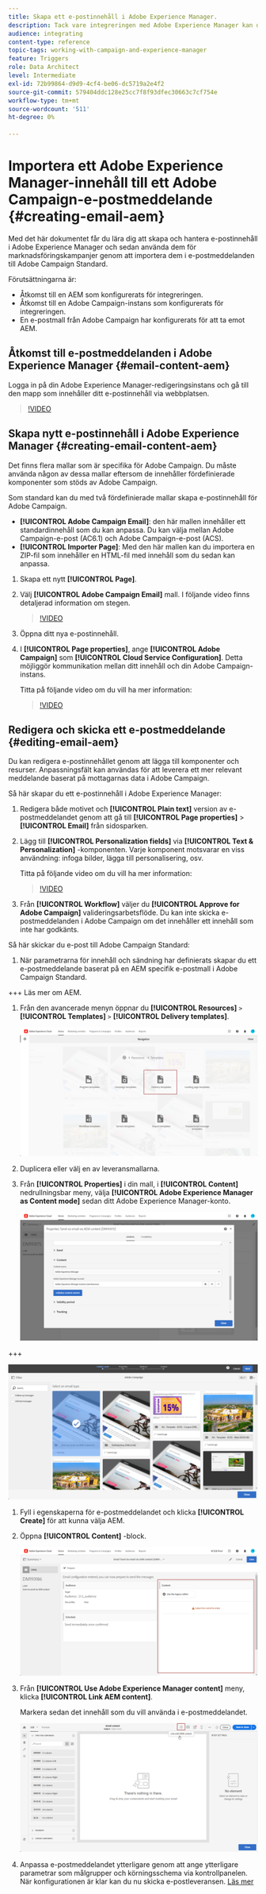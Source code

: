 ```yaml
---
title: Skapa ett e-postinnehåll i Adobe Experience Manager.
description: Tack vare integreringen med Adobe Experience Manager kan du skapa innehåll direkt i AEM och använda det senare i Adobe Campaign.
audience: integrating
content-type: reference
topic-tags: working-with-campaign-and-experience-manager
feature: Triggers
role: Data Architect
level: Intermediate
exl-id: 72b99864-d9d9-4cf4-be06-dc5719a2e4f2
source-git-commit: 579404ddc128e25cc7f8f93dfec30663c7cf754e
workflow-type: tm+mt
source-wordcount: '511'
ht-degree: 0%

---
```


# Importera ett Adobe Experience Manager-innehåll till ett Adobe Campaign-e-postmeddelande {#creating-email-aem}

Med det här dokumentet får du lära dig att skapa och hantera e-postinnehåll i Adobe Experience Manager och sedan använda dem för marknadsföringskampanjer genom att importera dem i e-postmeddelanden till Adobe Campaign Standard.

Förutsättningarna är:

* Åtkomst till en AEM som konfigurerats för integreringen.
* Åtkomst till en Adobe Campaign-instans som konfigurerats för integreringen.
* En e-postmall från Adobe Campaign har konfigurerats för att ta emot AEM.

## Åtkomst till e-postmeddelanden i Adobe Experience Manager {#email-content-aem}

Logga in på din Adobe Experience Manager-redigeringsinstans och gå till den mapp som innehåller ditt e-postinnehåll via webbplatsen.

>[!VIDEO](https://video.tv.adobe.com/v/29996)

## Skapa nytt e-postinnehåll i Adobe Experience Manager {#creating-email-content-aem}

Det finns flera mallar som är specifika för Adobe Campaign. Du måste använda någon av dessa mallar eftersom de innehåller fördefinierade komponenter som stöds av Adobe Campaign.

Som standard kan du med två fördefinierade mallar skapa e-postinnehåll för Adobe Campaign.

* **[!UICONTROL Adobe Campaign Email]**: den här mallen innehåller ett standardinnehåll som du kan anpassa. Du kan välja mellan Adobe Campaign-e-post (AC6.1) och Adobe Campaign-e-post (ACS).
* **[!UICONTROL Importer Page]**: Med den här mallen kan du importera en ZIP-fil som innehåller en HTML-fil med innehåll som du sedan kan anpassa.

1. Skapa ett nytt **[!UICONTROL Page]**.

1. Välj **[!UICONTROL Adobe Campaign Email]** mall. I följande video finns detaljerad information om stegen.

   >[!VIDEO](https://video.tv.adobe.com/v/29997)

1. Öppna ditt nya e-postinnehåll.

1. I **[!UICONTROL Page properties]**, ange **[!UICONTROL Adobe Campaign]** som **[!UICONTROL Cloud Service Configuration]**. Detta möjliggör kommunikation mellan ditt innehåll och din Adobe Campaign-instans.

   Titta på följande video om du vill ha mer information:

   >[!VIDEO](https://video.tv.adobe.com/v/29999)

## Redigera och skicka ett e-postmeddelande {#editing-email-aem}

Du kan redigera e-postinnehållet genom att lägga till komponenter och resurser. Anpassningsfält kan användas för att leverera ett mer relevant meddelande baserat på mottagarnas data i Adobe Campaign.

Så här skapar du ett e-postinnehåll i Adobe Experience Manager:

1. Redigera både motivet och **[!UICONTROL Plain text]** version av e-postmeddelandet genom att gå till **[!UICONTROL Page properties]** > **[!UICONTROL Email]** från sidosparken.

1. Lägg till **[!UICONTROL Personalization fields]** via **[!UICONTROL Text & Personalization]** -komponenten. Varje komponent motsvarar en viss användning: infoga bilder, lägga till personalisering, osv.

   Titta på följande video om du vill ha mer information:

   >[!VIDEO](https://video.tv.adobe.com/v/29998)

1. Från **[!UICONTROL Workflow]** väljer du **[!UICONTROL Approve for Adobe Campaign]** valideringsarbetsflöde. Du kan inte skicka e-postmeddelanden i Adobe Campaign om det innehåller ett innehåll som inte har godkänts.

Så här skickar du e-post till Adobe Campaign Standard:

1. När parametrarna för innehåll och sändning har definierats skapar du ett e-postmeddelande baserat på en AEM specifik e-postmall i Adobe Campaign Standard.

+++ Läs mer om AEM.

   1. Från den avancerade menyn öppnar du **[!UICONTROL Resources]** `>` **[!UICONTROL Templates]** `>` **[!UICONTROL Delivery templates]**.

      ![](assets/aem_templates_1.png)

   1. Duplicera eller välj en av leveransmallarna.

   1. Från **[!UICONTROL Properties]** i din mall, i **[!UICONTROL Content]** nedrullningsbar meny, välja **[!UICONTROL Adobe Experience Manager as Content mode]** sedan ditt Adobe Experience Manager-konto.

      ![](assets/aem_templates_2.png)

+++

   ![](assets/aem_send_1.png)

1. Fyll i egenskaperna för e-postmeddelandet och klicka **[!UICONTROL Create]** för att kunna välja AEM.

1. Öppna **[!UICONTROL Content]** -block.

   ![](assets/aem_send_2.png)

1. Från **[!UICONTROL Use Adobe Experience Manager content]** meny, klicka **[!UICONTROL Link AEM content]**.

   Markera sedan det innehåll som du vill använda i e-postmeddelandet.

   ![](assets/aem_send_3.png)

1. Anpassa e-postmeddelandet ytterligare genom att ange ytterligare parametrar som målgrupper och körningsschema via kontrollpanelen. När konfigurationen är klar kan du nu skicka e-postleveransen. [Läs mer](../../sending/using/confirming-the-send.md)

